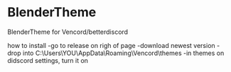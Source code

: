 # BlenderTheme

BlenderTheme for Vencord/betterdiscord

how to install
-go to release on righ of page
-download newest version
-drop into C:\Users\YOU\AppData\Roaming\Vencord\themes
-in themes on didscord settings, turn it on
